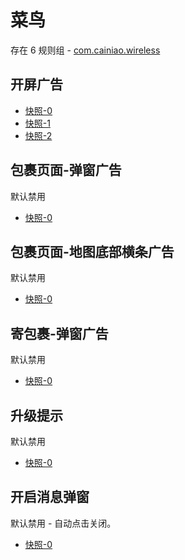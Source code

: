 # 菜鸟

存在 6 规则组 - [com.cainiao.wireless](/src/apps/com.cainiao.wireless.ts)

## 开屏广告

- [快照-0](https://i.gkd.li/import/12901758)
- [快照-1](https://i.gkd.li/import/12724823)
- [快照-2](https://i.gkd.li/import/13459538)

## 包裹页面-弹窗广告

默认禁用

- [快照-0](https://i.gkd.li/import/12914371)

## 包裹页面-地图底部横条广告

默认禁用

- [快照-0](https://i.gkd.li/import/12914450)

## 寄包裹-弹窗广告

默认禁用

- [快照-0](https://i.gkd.li/import/13042279)

## 升级提示

默认禁用

- [快照-0](https://i.gkd.li/import/13042207)

## 开启消息弹窗

默认禁用 - 自动点击关闭。

- [快照-0](https://i.gkd.li/import/13068573)

